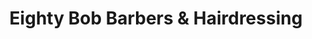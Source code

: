 ---
title: "Eighty Bob Barbers & Hairdressing"
url: /bolton/eighty-bob-barbers-und-hairdressing/
shop: Friseur
---